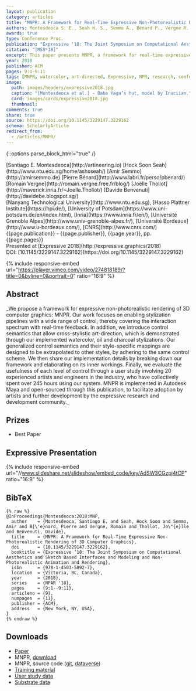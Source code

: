 ```yaml
---
layout: publication
category: articles
title: "MNPR: A Framework for Real-Time Expressive Non-Photorealistic Rendering of 3D Computer Graphics"
authors: Montesdeoca S. E., Seah H. S., Semmo A., Bénard P., Vergne R. Thollot J., Benvenuti D.
awards: true
type: Conference Proc.
publication: "Expressive '18: The Joint Symposium on Computational Aesthetics and Sketch Based Interfaces and Modeling and Non-Photorealistic Animation and Rendering"
citation: "[MSS*18]"
excerpt: This paper presents MNPR, a framework for real-time expressive non-photorealistic rendering of 3D computer graphics.
year: 2018
publisher: ACM
pages: 9:1-9:11
tags: [MNPR, watercolor, art-directed, Expressive, NPR, research, conference]
image:
  path: images/headers/expressive2018.jpg
  caption: "[Montesdeoca et al.] - Baba Yaga’s hut, model by Inuciian."
  card: images/cards/expressive2018.jpg
  thumbnail:
comments: true
share: true
source: https://doi.org/10.1145/3229147.3229162
schema: ScholarlyArticle
redirect_from:
  - /articles/MNPR/
---
```

{::options parse_block_html="true" /}
<div class="publication-info center">
  <div class="authors"><span>[Santiago E. Montesdeoca](http://artineering.io)</span> <span>[Hock Soon Seah](http://www.ntu.edu.sg/home/ashsseah/)</span> <span>[Amir Semmo](http://amirsemmo.de)</span> <span>[Pierre Bénard](http://www.labri.fr/perso/pbenard/)</span> <span>[Romain Vergne](http://romain.vergne.free.fr/blog/)</span> <span>[Joëlle Thollot](http://maverick.inria.fr/~Joelle.Thollot/)</span> <span>[Davide Benvenuti](http://davidebe.blogspot.sg/)</span>
  </div>
  <div class="university">[Nanyang Technological University](http://www.ntu.edu.sg), [Hasso Plattner Institute](https://hpi.de/), [University of Potsdam](https://www.uni-potsdam.de/en/index.html), [Inria](https://www.inria.fr/en/), [Université Grenoble Alpes](http://www.univ-grenoble-alpes.fr/), [Université Bordeaux](http://www.u-bordeaux.com/), [CNRS](http://www.cnrs.com/)
  </div>
  <div class="published-in">{{page.publication}} - {{page.publisher}}, {{page.year}}, pp. {{page.pages}}
  </div>
  Presented at [Expressive 2018](http://expressive.graphics/2018)
  <div class="doi">DOI: [10.1145/3229147.3229162](https://doi.org/10.1145/3229147.3229162)
  </div>
</div>

{% include responsive-embed url="https://player.vimeo.com/video/274818189/?title=0&byline=0&portrait=0" ratio="16:9" %}

## Abstract
<div class="abstract">
_We propose a framework for expressive non-photorealistic rendering of 3D computer graphics: MNPR.
Our work focuses on enabling stylization pipelines with a wide range of control, thereby covering the interaction spectrum with real-time feedback.
In addition, we introduce control semantics that allow cross-stylistic art-direction, which is demonstrated through our implemented watercolor, oil and charcoal stylizations.
Our generalized control semantics and their style-specific mappings are designed to be extrapolated to other styles, by adhering to the same control scheme.
We then share our implementation details by breaking down our framework and elaborating on its inner workings.
Finally, we evaluate the usefulness of each level of control through a user study involving 20 experienced artists and engineers in the industry, who have collectively spent over 245 hours using our system.
MNPR is implemented in Autodesk Maya and open-sourced through this publication, to facilitate adoption by artists and further development by the expressive research and development community._
</div>

## Prizes
* Best Paper

## Expressive Presentation
{% include responsive-embed url="//www.slideshare.net/slideshow/embed_code/key/AdSW3CGzpj4tCP" ratio="16:9" %}

## BibTeX
    {% raw %}
    @InProceedings{Montesdeoca:2018:MNP,
      author    = {Montesdeoca, Santiago E. and Seah, Hock Soon and Semmo, Amir and B{\'e}nard, Pierre and Vergne, Romain and Thollot, Jo\"{e}lle and Benvenuti, Davide},
      title     = {MNPR: A Framework for Real-Time Expressive Non-Photorealistic Rendering of 3D Computer Graphics},
      doi       = {10.1145/3229147.3229162},
      booktitle = {Expressive ’18: The Joint Symposium on Computational Aesthetics and Sketch Based Interfaces and Modeling and Non-Photorealistic Animation and Rendering},
      isbn      = {978-1-4503-5892-7},
      location  = {Victoria, BC, Canada},
      year      = {2018},
      series    = {NPAR '18},      
      pages     = {9:1--9:11},
      articleno = {9},
      numpages  = {11},
      publisher = {ACM},
      address   = {New York, NY, USA},
    }
    {% endraw %}

## Downloads
* [Paper](https://dl.acm.org/authorize?N660611)
* MNPR, [download](https://github.com/semontesdeoca/MNPR/releases/latest)
* MNPR, source code ([git](https://github.com/semontesdeoca/MNPR), [dataverse](https://doi.org/10.21979/N9/KU4B6S))
* [Training material](https://www.youtube.com/playlist?list=PLnr8w_xl4rdu6k2U2v4qejw2-etbiQ8L3)
* [User study data](https://doi.org/10.21979/N9/XYZZVF)
* [Substrate data](https://doi.org/10.21979/N9/HI7GT7)
